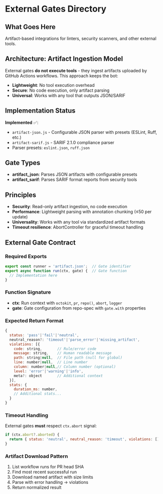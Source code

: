# External Gates Directory

## What Goes Here
Artifact-based integrations for linters, security scanners, and other external tools.

## Architecture: Artifact Ingestion Model
External gates **do not execute tools** - they ingest artifacts uploaded by GitHub Actions workflows. This approach keeps the bot:
- **Lightweight**: No tool execution overhead
- **Secure**: No code execution, only artifact parsing
- **Universal**: Works with any tool that outputs JSON/SARIF

## Implementation Status
**Implemented** ✅:
- `artifact-json.js` - Configurable JSON parser with presets (ESLint, Ruff, etc.)
- `artifact-sarif.js` - SARIF 2.1.0 compliance parser  
- Parser presets: `eslint.json`, `ruff.json`

## Gate Types
- **artifact_json**: Parses JSON artifacts with configurable presets
- **artifact_sarif**: Parses SARIF format reports from security tools

## Principles
- **Security**: Read-only artifact ingestion, no code execution
- **Performance**: Lightweight parsing with annotation chunking (≤50 per update)
- **Universality**: Works with any tool via standardized artifact formats
- **Timeout resilience**: AbortController for graceful timeout handling

## External Gate Contract

### Required Exports
```javascript
export const runner = 'artifact.json';  // Gate identifier
export async function run(ctx, gate) {  // Gate function
  // Implementation here
}
```

### Function Signature
- **ctx**: Run context with `octokit`, `pr`, `repo()`, `abort`, `logger`
- **gate**: Gate configuration from repo-spec with `gate.with` properties

### Expected Return Format
```javascript
{
  status: 'pass'|'fail'|'neutral',
  neutral_reason?: 'timeout'|'parse_error'|'missing_artifact',
  violations: [{
    code: string,       // Rule/error code
    message: string,    // Human readable message
    path: string|null,  // File path (null for global)
    line: number|null,  // Line number
    column: number|null,// Column number (optional)
    level: 'error'|'warning'|'info',
    meta?: object       // Additional context
  }],
  stats: {
    duration_ms: number,
    // Additional stats...
  }
}
```

### Timeout Handling
External gates **must** respect `ctx.abort` signal:
```javascript
if (ctx.abort?.aborted) {
  return { status: 'neutral', neutral_reason: 'timeout', violations: [], stats: {} };
}
```

### Artifact Download Pattern
1. List workflow runs for PR head SHA
2. Find most recent successful run
3. Download named artifact with size limits
4. Parse with error handling → violations
5. Return normalized result